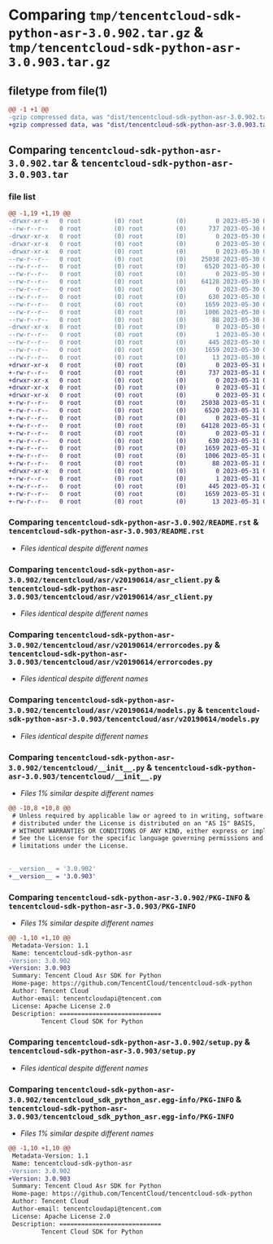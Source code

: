 # Comparing `tmp/tencentcloud-sdk-python-asr-3.0.902.tar.gz` & `tmp/tencentcloud-sdk-python-asr-3.0.903.tar.gz`

## filetype from file(1)

```diff
@@ -1 +1 @@
-gzip compressed data, was "dist/tencentcloud-sdk-python-asr-3.0.902.tar", last modified: Tue May 30 00:15:03 2023, max compression
+gzip compressed data, was "dist/tencentcloud-sdk-python-asr-3.0.903.tar", last modified: Wed May 31 02:01:35 2023, max compression
```

## Comparing `tencentcloud-sdk-python-asr-3.0.902.tar` & `tencentcloud-sdk-python-asr-3.0.903.tar`

### file list

```diff
@@ -1,19 +1,19 @@
-drwxr-xr-x   0 root         (0) root         (0)        0 2023-05-30 00:15:03.000000 tencentcloud-sdk-python-asr-3.0.902/
--rw-r--r--   0 root         (0) root         (0)      737 2023-05-30 00:15:03.000000 tencentcloud-sdk-python-asr-3.0.902/README.rst
-drwxr-xr-x   0 root         (0) root         (0)        0 2023-05-30 00:15:03.000000 tencentcloud-sdk-python-asr-3.0.902/tencentcloud/
-drwxr-xr-x   0 root         (0) root         (0)        0 2023-05-30 00:15:03.000000 tencentcloud-sdk-python-asr-3.0.902/tencentcloud/asr/
-drwxr-xr-x   0 root         (0) root         (0)        0 2023-05-30 00:15:03.000000 tencentcloud-sdk-python-asr-3.0.902/tencentcloud/asr/v20190614/
--rw-r--r--   0 root         (0) root         (0)    25038 2023-05-30 00:15:03.000000 tencentcloud-sdk-python-asr-3.0.902/tencentcloud/asr/v20190614/asr_client.py
--rw-r--r--   0 root         (0) root         (0)     6520 2023-05-30 00:15:03.000000 tencentcloud-sdk-python-asr-3.0.902/tencentcloud/asr/v20190614/errorcodes.py
--rw-r--r--   0 root         (0) root         (0)        0 2023-05-30 00:15:03.000000 tencentcloud-sdk-python-asr-3.0.902/tencentcloud/asr/v20190614/__init__.py
--rw-r--r--   0 root         (0) root         (0)    64128 2023-05-30 00:15:03.000000 tencentcloud-sdk-python-asr-3.0.902/tencentcloud/asr/v20190614/models.py
--rw-r--r--   0 root         (0) root         (0)        0 2023-05-30 00:15:03.000000 tencentcloud-sdk-python-asr-3.0.902/tencentcloud/asr/__init__.py
--rw-r--r--   0 root         (0) root         (0)      630 2023-05-30 00:15:03.000000 tencentcloud-sdk-python-asr-3.0.902/tencentcloud/__init__.py
--rw-r--r--   0 root         (0) root         (0)     1659 2023-05-30 00:15:03.000000 tencentcloud-sdk-python-asr-3.0.902/PKG-INFO
--rw-r--r--   0 root         (0) root         (0)     1006 2023-05-30 00:15:03.000000 tencentcloud-sdk-python-asr-3.0.902/setup.py
--rw-r--r--   0 root         (0) root         (0)       88 2023-05-30 00:15:03.000000 tencentcloud-sdk-python-asr-3.0.902/setup.cfg
-drwxr-xr-x   0 root         (0) root         (0)        0 2023-05-30 00:15:03.000000 tencentcloud-sdk-python-asr-3.0.902/tencentcloud_sdk_python_asr.egg-info/
--rw-r--r--   0 root         (0) root         (0)        1 2023-05-30 00:15:03.000000 tencentcloud-sdk-python-asr-3.0.902/tencentcloud_sdk_python_asr.egg-info/dependency_links.txt
--rw-r--r--   0 root         (0) root         (0)      445 2023-05-30 00:15:03.000000 tencentcloud-sdk-python-asr-3.0.902/tencentcloud_sdk_python_asr.egg-info/SOURCES.txt
--rw-r--r--   0 root         (0) root         (0)     1659 2023-05-30 00:15:03.000000 tencentcloud-sdk-python-asr-3.0.902/tencentcloud_sdk_python_asr.egg-info/PKG-INFO
--rw-r--r--   0 root         (0) root         (0)       13 2023-05-30 00:15:03.000000 tencentcloud-sdk-python-asr-3.0.902/tencentcloud_sdk_python_asr.egg-info/top_level.txt
+drwxr-xr-x   0 root         (0) root         (0)        0 2023-05-31 02:01:35.000000 tencentcloud-sdk-python-asr-3.0.903/
+-rw-r--r--   0 root         (0) root         (0)      737 2023-05-31 02:01:35.000000 tencentcloud-sdk-python-asr-3.0.903/README.rst
+drwxr-xr-x   0 root         (0) root         (0)        0 2023-05-31 02:01:35.000000 tencentcloud-sdk-python-asr-3.0.903/tencentcloud/
+drwxr-xr-x   0 root         (0) root         (0)        0 2023-05-31 02:01:35.000000 tencentcloud-sdk-python-asr-3.0.903/tencentcloud/asr/
+drwxr-xr-x   0 root         (0) root         (0)        0 2023-05-31 02:01:35.000000 tencentcloud-sdk-python-asr-3.0.903/tencentcloud/asr/v20190614/
+-rw-r--r--   0 root         (0) root         (0)    25038 2023-05-31 02:01:35.000000 tencentcloud-sdk-python-asr-3.0.903/tencentcloud/asr/v20190614/asr_client.py
+-rw-r--r--   0 root         (0) root         (0)     6520 2023-05-31 02:01:35.000000 tencentcloud-sdk-python-asr-3.0.903/tencentcloud/asr/v20190614/errorcodes.py
+-rw-r--r--   0 root         (0) root         (0)        0 2023-05-31 02:01:35.000000 tencentcloud-sdk-python-asr-3.0.903/tencentcloud/asr/v20190614/__init__.py
+-rw-r--r--   0 root         (0) root         (0)    64128 2023-05-31 02:01:35.000000 tencentcloud-sdk-python-asr-3.0.903/tencentcloud/asr/v20190614/models.py
+-rw-r--r--   0 root         (0) root         (0)        0 2023-05-31 02:01:35.000000 tencentcloud-sdk-python-asr-3.0.903/tencentcloud/asr/__init__.py
+-rw-r--r--   0 root         (0) root         (0)      630 2023-05-31 02:01:35.000000 tencentcloud-sdk-python-asr-3.0.903/tencentcloud/__init__.py
+-rw-r--r--   0 root         (0) root         (0)     1659 2023-05-31 02:01:35.000000 tencentcloud-sdk-python-asr-3.0.903/PKG-INFO
+-rw-r--r--   0 root         (0) root         (0)     1006 2023-05-31 02:01:35.000000 tencentcloud-sdk-python-asr-3.0.903/setup.py
+-rw-r--r--   0 root         (0) root         (0)       88 2023-05-31 02:01:35.000000 tencentcloud-sdk-python-asr-3.0.903/setup.cfg
+drwxr-xr-x   0 root         (0) root         (0)        0 2023-05-31 02:01:35.000000 tencentcloud-sdk-python-asr-3.0.903/tencentcloud_sdk_python_asr.egg-info/
+-rw-r--r--   0 root         (0) root         (0)        1 2023-05-31 02:01:35.000000 tencentcloud-sdk-python-asr-3.0.903/tencentcloud_sdk_python_asr.egg-info/dependency_links.txt
+-rw-r--r--   0 root         (0) root         (0)      445 2023-05-31 02:01:35.000000 tencentcloud-sdk-python-asr-3.0.903/tencentcloud_sdk_python_asr.egg-info/SOURCES.txt
+-rw-r--r--   0 root         (0) root         (0)     1659 2023-05-31 02:01:35.000000 tencentcloud-sdk-python-asr-3.0.903/tencentcloud_sdk_python_asr.egg-info/PKG-INFO
+-rw-r--r--   0 root         (0) root         (0)       13 2023-05-31 02:01:35.000000 tencentcloud-sdk-python-asr-3.0.903/tencentcloud_sdk_python_asr.egg-info/top_level.txt
```

### Comparing `tencentcloud-sdk-python-asr-3.0.902/README.rst` & `tencentcloud-sdk-python-asr-3.0.903/README.rst`

 * *Files identical despite different names*

### Comparing `tencentcloud-sdk-python-asr-3.0.902/tencentcloud/asr/v20190614/asr_client.py` & `tencentcloud-sdk-python-asr-3.0.903/tencentcloud/asr/v20190614/asr_client.py`

 * *Files identical despite different names*

### Comparing `tencentcloud-sdk-python-asr-3.0.902/tencentcloud/asr/v20190614/errorcodes.py` & `tencentcloud-sdk-python-asr-3.0.903/tencentcloud/asr/v20190614/errorcodes.py`

 * *Files identical despite different names*

### Comparing `tencentcloud-sdk-python-asr-3.0.902/tencentcloud/asr/v20190614/models.py` & `tencentcloud-sdk-python-asr-3.0.903/tencentcloud/asr/v20190614/models.py`

 * *Files identical despite different names*

### Comparing `tencentcloud-sdk-python-asr-3.0.902/tencentcloud/__init__.py` & `tencentcloud-sdk-python-asr-3.0.903/tencentcloud/__init__.py`

 * *Files 1% similar despite different names*

```diff
@@ -10,8 +10,8 @@
 # Unless required by applicable law or agreed to in writing, software
 # distributed under the License is distributed on an "AS IS" BASIS,
 # WITHOUT WARRANTIES OR CONDITIONS OF ANY KIND, either express or implied.
 # See the License for the specific language governing permissions and
 # limitations under the License.
 
 
-__version__ = '3.0.902'
+__version__ = '3.0.903'
```

### Comparing `tencentcloud-sdk-python-asr-3.0.902/PKG-INFO` & `tencentcloud-sdk-python-asr-3.0.903/PKG-INFO`

 * *Files 1% similar despite different names*

```diff
@@ -1,10 +1,10 @@
 Metadata-Version: 1.1
 Name: tencentcloud-sdk-python-asr
-Version: 3.0.902
+Version: 3.0.903
 Summary: Tencent Cloud Asr SDK for Python
 Home-page: https://github.com/TencentCloud/tencentcloud-sdk-python
 Author: Tencent Cloud
 Author-email: tencentcloudapi@tencent.com
 License: Apache License 2.0
 Description: ============================
         Tencent Cloud SDK for Python
```

### Comparing `tencentcloud-sdk-python-asr-3.0.902/setup.py` & `tencentcloud-sdk-python-asr-3.0.903/setup.py`

 * *Files identical despite different names*

### Comparing `tencentcloud-sdk-python-asr-3.0.902/tencentcloud_sdk_python_asr.egg-info/PKG-INFO` & `tencentcloud-sdk-python-asr-3.0.903/tencentcloud_sdk_python_asr.egg-info/PKG-INFO`

 * *Files 1% similar despite different names*

```diff
@@ -1,10 +1,10 @@
 Metadata-Version: 1.1
 Name: tencentcloud-sdk-python-asr
-Version: 3.0.902
+Version: 3.0.903
 Summary: Tencent Cloud Asr SDK for Python
 Home-page: https://github.com/TencentCloud/tencentcloud-sdk-python
 Author: Tencent Cloud
 Author-email: tencentcloudapi@tencent.com
 License: Apache License 2.0
 Description: ============================
         Tencent Cloud SDK for Python
```

